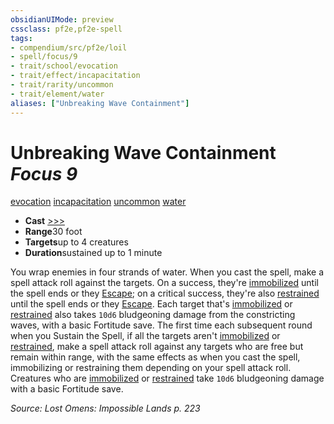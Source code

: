 ```yaml
---
obsidianUIMode: preview
cssclass: pf2e,pf2e-spell
tags:
- compendium/src/pf2e/loil
- spell/focus/9
- trait/school/evocation
- trait/effect/incapacitation
- trait/rarity/uncommon
- trait/element/water
aliases: ["Unbreaking Wave Containment"]
---
```

# Unbreaking Wave Containment *Focus 9*   
[evocation](evocation.md)  [incapacitation](incapacitation.md)  [uncommon](uncommon.md)  [water](water.md)  

- **Cast** [>>>](chapter-9-playing-the-game.md#Actions "Three-Action") 
- **Range**30 foot
- **Targets**up to 4 creatures
- **Duration**sustained up to 1 minute

You wrap enemies in four strands of water. When you cast the spell, make a spell attack roll against the targets. On a success, they're [immobilized](conditions.md#Immobilized) until the spell ends or they [Escape](escape.md); on a critical success, they're also [restrained](conditions.md#Restrained) until the spell ends or they [Escape](escape.md). Each target that's [immobilized](conditions.md#Immobilized) or [restrained](conditions.md#Restrained) also takes `10d6` bludgeoning damage from the constricting waves, with a basic Fortitude save. The first time each subsequent round when you Sustain the Spell, if all the targets aren't [immobilized](conditions.md#Immobilized) or [restrained](conditions.md#Restrained), make a spell attack roll against any targets who are free but remain within range, with the same effects as when you cast the spell, immobilizing or restraining them depending on your spell attack roll. Creatures who are [immobilized](conditions.md#Immobilized) or [restrained](conditions.md#Restrained) take `10d6` bludgeoning damage with a basic Fortitude save.

*Source: Lost Omens: Impossible Lands p. 223*